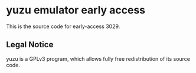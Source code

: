 yuzu emulator early access
=============

This is the source code for early-access 3029.

## Legal Notice

yuzu is a GPLv3 program, which allows fully free redistribution of its source code.